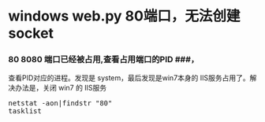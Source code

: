 # windows web.py 80端口，无法创建socket #

### 80 8080 端口已经被占用,查看占用端口的PID ###，  
查看PID对应的进程。发现是 system，最后发现是win7本身的
IIS服务占用了。解决办法是，关闭 win7 的 IIS服务
<pre>
netstat -aon|findstr "80"
tasklist
</pre>
